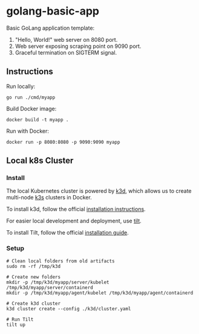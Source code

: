 # golang-basic-app

Basic GoLang application template:

1. "Hello, World!" web server on 8080 port.
2. Web server exposing scraping point on 9090 port.
3. Graceful termination on SIGTERM signal.

## Instructions

Run locally:

```
go run ./cmd/myapp
```

Build Docker image:

```
docker build -t myapp .
```

Run with Docker:

```
docker run -p 8080:8080 -p 9090:9090 myapp
```

## Local k8s Cluster

### Install

The local Kubernetes cluster is powered by [k3d](https://k3d.io/stable/#what-is-k3d), which allows us to create multi-node [k3s](https://github.com/k3s-io/k3s) clusters in Docker.

To install k3d, follow the official [installation instructions](https://k3d.io/stable/#installation).

For easier local development and deployment, use [tilt](https://docs.tilt.dev/).

To install Tilt, follow the official [installation guide](https://docs.tilt.dev/install.html).

### Setup

```
# Clean local folders from old artifacts
sudo rm -rf /tmp/k3d

# Create new folders
mkdir -p /tmp/k3d/myapp/server/kubelet /tmp/k3d/myapp/server/containerd
mkdir -p /tmp/k3d/myapp/agent/kubelet /tmp/k3d/myapp/agent/containerd

# Create k3d cluster
k3d cluster create --config ./k3d/cluster.yaml

# Run Tilt
tilt up
```